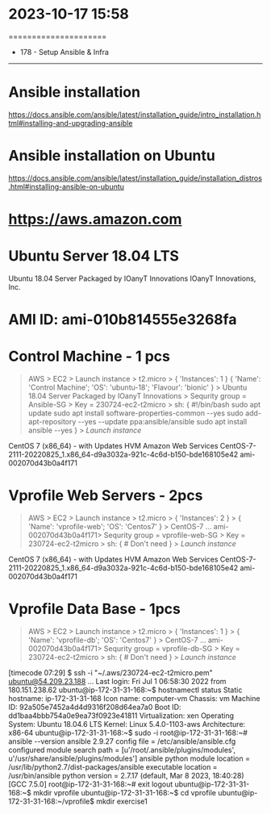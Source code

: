 # 2023-10-17    15:58
=====================


* 178 - Setup Ansible & Infra
-----------------------------
# Ansible installation
https://docs.ansible.com/ansible/latest/installation_guide/intro_installation.html#installing-and-upgrading-ansible

# Ansible installation on Ubuntu
https://docs.ansible.com/ansible/latest/installation_guide/installation_distros.html#installing-ansible-on-ubuntu


# https://aws.amazon.com
# Ubuntu Server 18.04 LTS
Ubuntu 18.04 Server Packaged by IOanyT Innovations
IOanyT Innovations, Inc.
# AMI ID: ami-010b814555e3268fa

# Control Machine - 1 pcs
> AWS > EC2 > Launch instance > t2.micro > { 'Instances': 1 }
    { 'Name': 'Control Machine'; 'OS': 'ubuntu-18'; 'Flavour': 'bionic' } >
    Ubuntu 18.04 Server Packaged by IOanyT Innovations >
    Sequrity group = Ansible-SG > Key = 230724-ec2-t2micro >
    sh: {
#!/bin/bash
sudo apt update
sudo apt install software-properties-common --yes
sudo add-apt-repository --yes --update ppa:ansible/ansible
sudo apt install ansible --yes
    }    > *Launch instance*
    
    
CentOS 7 (x86_64) - with Updates HVM
Amazon Web Services 
CentOS-7-2111-20220825_1.x86_64-d9a3032a-921c-4c6d-b150-bde168105e42
ami-002070d43b0a4f171
# Vprofile Web Servers - 2pcs
> AWS > EC2 > Launch instance > t2.micro > { 'Instances': 2 } >
    { 'Name': 'vprofile-web'; 'OS': 'Centos7' } >
    CentOS-7 ... ami-002070d43b0a4f171>
    Sequrity group = vprofile-web-SG > Key = 230724-ec2-t2micro >
    sh: { # Don't need }    > *Launch instance*

    
CentOS 7 (x86_64) - with Updates HVM
Amazon Web Services 
CentOS-7-2111-20220825_1.x86_64-d9a3032a-921c-4c6d-b150-bde168105e42
ami-002070d43b0a4f171
# Vprofile Data Base - 1pcs
> AWS > EC2 > Launch instance > t2.micro > { 'Instances': 1 } >
    { 'Name': 'vprofile-db'; 'OS': 'Centos7' } >
    CentOS-7 ... ami-002070d43b0a4f171>
    Sequrity group = vprofile-db-SG > Key = 230724-ec2-t2micro >
    sh: { # Don't need }    > *Launch instance*  
    
    

[timecode 07:29]
    $ ssh -i "~/.aws/230724-ec2-t2micro.pem" ubuntu@54.209.23.188
...
Last login: Fri Jul  1 06:58:30 2022 from 180.151.238.62
ubuntu@ip-172-31-31-168:~$ hostnamectl status
   Static hostname: ip-172-31-31-168
         Icon name: computer-vm
           Chassis: vm
        Machine ID: 92a505e7452a4d4d9316f208d64ea7a0
           Boot ID: dd1baa4bbb754a0e9ea73f0923e41811
    Virtualization: xen
  Operating System: Ubuntu 18.04.6 LTS
            Kernel: Linux 5.4.0-1103-aws
      Architecture: x86-64
ubuntu@ip-172-31-31-168:~$ sudo -i
root@ip-172-31-31-168:~# ansible --version
ansible 2.9.27
  config file = /etc/ansible/ansible.cfg
  configured module search path = [u'/root/.ansible/plugins/modules', u'/usr/share/ansible/plugins/modules']
  ansible python module location = /usr/lib/python2.7/dist-packages/ansible
  executable location = /usr/bin/ansible
  python version = 2.7.17 (default, Mar  8 2023, 18:40:28) [GCC 7.5.0]
root@ip-172-31-31-168:~# exit
logout
ubuntu@ip-172-31-31-168:~$ mkdir vprofile
ubuntu@ip-172-31-31-168:~$ cd vprofile
ubuntu@ip-172-31-31-168:~/vprofile$ mkdir exercise1



